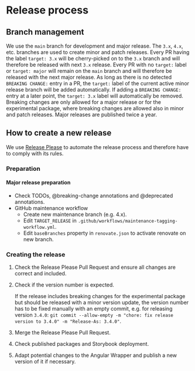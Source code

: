 # Release process

## Branch management

We use the `main` branch for development and major release.
The `3.x`, `4.x`, etc. branches are used to create minor and patch releases.
Every PR having the label `target: 3.x` will be cherry-picked on to the `3.x` branch and
will therefore be released with next `3.x` release.
Every PR with no `target:` label or `target: major` will remain on the `main` branch and
will therefore be released with the next major release.
As long as there is no detected `BREAKING CHANGE:` entry in a PR, the `target:` label of the
current active minor release branch will be added automatically. If adding a `BREAKING CHANGE:` entry at a later point,
the `target: 3.x` label will automatically be removed.
Breaking changes are only allowed for a major release or for the experimental package,
where breaking changes are allowed also in minor and patch releases.
Major releases are published twice a year.

## How to create a new release

We use [Release Please](https://github.com/googleapis/release-please) to automate the release process and
therefore have to comply with its rules.

### Preparation

#### Major release preparation

- Check TODOs, @breaking-change annotations and @deprecated annotations.
- GitHub maintenance workflow
  - Create new maintenance branch (e.g. 4.x).
  - Edit `TARGET_RELEASE` in `.github/workflows/maintenance-tagging-workflow.yml`.
  - Edit `baseBranches` property in `renovate.json` to activate renovate on new branch.

### Creating the release

1. Check the Release Please Pull Request and ensure all changes are correct and included.
2. Check if the version number is expected.

   If the release includes breaking changes for the experimental package but should be released with a minor version update,
   the version number has to be fixed manually with an empty commit, e.g. for releasing version `3.4.0`:
   `git commit --allow-empty -m "chore: fix release version to 3.4.0" -m "Release-As: 3.4.0"`.

3. Merge the Release Please Pull Request.
4. Check published packages and Storybook deployment.
5. Adapt potential changes to the Angular Wrapper and publish a new version of it if necessary.
